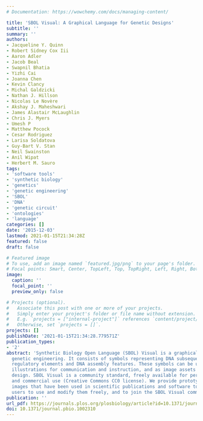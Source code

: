 ```yaml
---
# Documentation: https://wowchemy.com/docs/managing-content/

title: 'SBOL Visual: A Graphical Language for Genetic Designs'
subtitle: ''
summary: ''
authors:
- Jacqueline Y. Quinn
- Robert Sidney Cox Iii
- Aaron Adler
- Jacob Beal
- Swapnil Bhatia
- Yizhi Cai
- Joanna Chen
- Kevin Clancy
- Michal Galdzicki
- Nathan J. Hillson
- Nicolas Le Novère
- Akshay J. Maheshwari
- James Alastair McLaughlin
- Chris J. Myers
- Umesh P
- Matthew Pocock
- Cesar Rodriguez
- Larisa Soldatova
- Guy-Bart V. Stan
- Neil Swainston
- Anil Wipat
- Herbert M. Sauro
tags:
- 'software tools'
- 'synthetic biology'
- 'genetics'
- 'genetic engineering'
- 'SBOL'
- 'DNA'
- 'genetic circuit'
- 'ontologies'
- 'language'
categories: []
date: '2015-12-03'
lastmod: 2021-01-15T21:34:28Z
featured: false
draft: false

# Featured image
# To use, add an image named `featured.jpg/png` to your page's folder.
# Focal points: Smart, Center, TopLeft, Top, TopRight, Left, Right, BottomLeft, Bottom, BottomRight.
image:
  caption: ''
  focal_point: ''
  preview_only: false

# Projects (optional).
#   Associate this post with one or more of your projects.
#   Simply enter your project's folder or file name without extension.
#   E.g. `projects = ["internal-project"]` references `content/project/deep-learning/index.md`.
#   Otherwise, set `projects = []`.
projects: []
publishDate: '2021-01-15T21:34:28.779571Z'
publication_types:
- '2'
abstract: 'Synthetic Biology Open Language (SBOL) Visual is a graphical standard for
  genetic engineering. It consists of symbols representing DNA subsequences, including
  regulatory elements and DNA assembly features. These symbols can be used to draw
  illustrations for communication and instruction, and as image assets for computer-aided
  design. SBOL Visual is a community standard, freely available for personal, academic,
  and commercial use (Creative Commons CC0 license). We provide prototypical symbol
  images that have been used in scientific publications and software tools. We encourage
  users to use and modify them freely, and to join the SBOL Visual community: http://www.sbolstandard.org/visual.'
publication: ''
url_pdf: https://journals.plos.org/plosbiology/article?id=10.1371/journal.pbio.1002310
doi: 10.1371/journal.pbio.1002310
---
```

